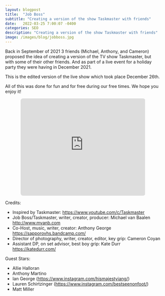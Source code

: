 ```yaml
---
layout: blogpost
title:  "Job Boss"
subtitle: "Creating a version of the show Taskmaster with friends"
date:   2022-03-25 7:00:07 -0400
categories: SEO 
description: "Creating a version of the show Taskmaster with friends"
image: /images/blog/jobboss.jpg
---
```

Back in September of 2021 3 friends (Michael, Anthony, and Cameron) proposed the idea of creating a version of the TV show Taskmaster, but with some of their other friends. And as part of a live event for a holiday party they were having in December 2021.

This is the edited version of the live show which took place December 26th.

All of this was done for fun and for free during our free times. We hope you enjoy it!

<iframe width="560" height="315" src="https://www.youtube.com/embed/RZjMdaaLXLI" title="YouTube video player" frameborder="0" allow="accelerometer; autoplay; clipboard-write; encrypted-media; gyroscope; picture-in-picture; web-share" allowfullscreen style="display: block;margin-left: auto;margin-right: auto;width: 80%;border-radius: 8px;"></iframe>

Credits:
<ul>
<li>Inspired by Taskmaster: <a href="https://www.youtube.com/c/Taskmaster">https://www.youtube.com/c/Taskmaster</a></li>
<li>Job Boss/Taskmaster, writer, creator, producer: Michael van Baalen <a href="http://www.mvanb.com">http://www.mvanb.com</a></li>
<li>Co-Host, music, writer, creator: Anthony George <a href="https://sapporovhs.bandcamp.com/">https://sapporovhs.bandcamp.com/</a></li>
<li>Director of photography, writer, creator, editor, key grip: Cameron Coyan</li>
<li>Assistant DP, on set advisor, best boy grip: Kate Durr <a href="https://katedurr.com/">https://katedurr.com/</a></li>
</ul>

Guest Stars:
<ul>
<li>Allie Halloran</li>
<li>Anthony Martino</li>
<li>Ian George (<a href="https://www.instagram.com/hismajestyiang/">https://www.instagram.com/hismajestyiang/</a>)</li>
<li>Lauren Schirtzinger (<a href="https://www.instagram.com/bestseenonfoot/">https://www.instagram.com/bestseenonfoot/</a>)</li>
<li>Matt Miller</li>
</ul>